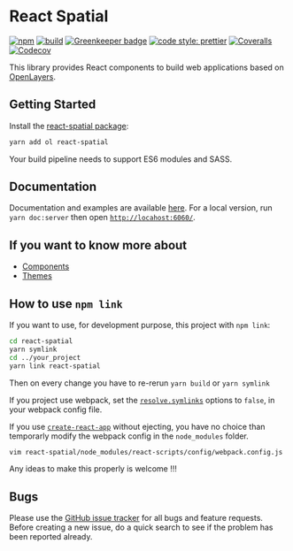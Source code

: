 # React Spatial

[![npm](https://img.shields.io/npm/v/react-spatial.svg?style=flat-square)](https://www.npmjs.com/package/react-spatial)
[![build](https://travis-ci.com/geops/react-spatial.svg?branch=master)](https://travis-ci.com/geops/react-spatial)
[![Greenkeeper badge](https://badges.greenkeeper.io/geops/react-spatial.svg)](https://greenkeeper.io/)
[![code style: prettier](https://img.shields.io/badge/code_style-prettier-ff69b4.svg?style=flat-square)](https://github.com/prettier/prettier)
[![Coveralls](https://coveralls.io/repos/github/oterral/react-spatial/badge.svg?branch=master)](https://coveralls.io/github/oterral/react-spatial/?branch=master)
[![Codecov](https://codecov.io/gh/oterral/react-spatial/branch/master/graphs/badge.svg?branch=master)](https://codecov.io/gh/oterral/react-spatial/branch/master/)

This library provides React components to build web applications based on [OpenLayers](https://openlayers.org/).

## Getting Started

Install the [react-spatial package](https://www.npmjs.com/package/react-spatial):

```bash
yarn add ol react-spatial
```

Your build pipeline needs to support ES6 modules and SASS.

## Documentation

Documentation and examples are available [here](https://react-spatial.geops.de/).
For a local version, run `yarn doc:server` then open [`http://locahost:6060/`](http://locahost:6060/).

## If you want to know more about

- [Components](https://github.com/geops/react-spatial/tree/master/src/components)
- [Themes](https://github.com/geops/react-spatial/tree/master/src/themes)

## How to use `npm link`

If you want to use, for development purpose, this project with `npm link`:

```bash
cd react-spatial
yarn symlink
cd ../your_project
yarn link react-spatial
```

Then on every change you have to re-rerun `yarn build` or `yarn symlink`

If you project use webpack, set the [`resolve.symlinks`](https://webpack.js.org/configuration/resolve/#resolve-symlinks) options to `false`, in your webpack config file.

If you use [`create-react-app`](https://github.com/facebook/create-react-app) without ejecting, you have no choice than temporarly modify the webpack config in the `node_modules` folder.

```bash
vim react-spatial/node_modules/react-scripts/config/webpack.config.js
```

Any ideas to make this properly is welcome !!!

## Bugs

Please use the [GitHub issue tracker](https://github.com/geops/react-spatial/issues) for all bugs and feature requests. Before creating a new issue, do a quick search to see if the problem has been reported already.
